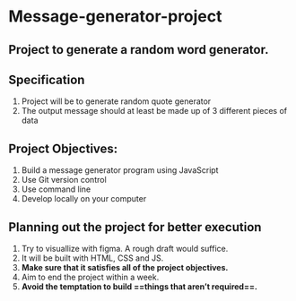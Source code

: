 # Message-generator-project
## Project to generate a random word generator.

## **Specification**
1. Project will be to generate random quote generator
2. The output message should at least be made up of 3 different pieces of data


## **Project Objectives:**
1. Build a message generator program using JavaScript
2. Use Git version control
3. Use command line
4. Develop locally on your computer

## Planning out the project for better execution

1. Try to visuallize with figma. A rough draft would suffice.
2. It will be built with HTML, CSS and JS.
3. **Make sure that it satisfies all of the project objectives.**
4. Aim to end the project within a week.
5. **Avoid the temptation to build ==things that aren’t required==.**
